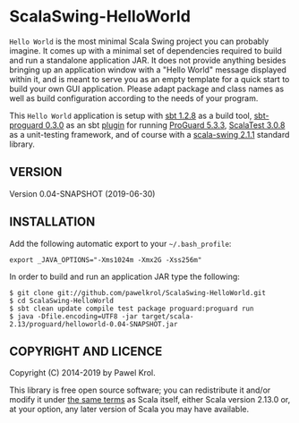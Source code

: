 ScalaSwing-HelloWorld
=====================

`Hello World` is the most minimal Scala Swing project you can probably imagine. It comes up with a minimal set of dependencies required to build and run a standalone application JAR. It does not provide anything besides bringing up an application window with a "Hello World" message displayed within it, and is meant to serve you as an empty template for a quick start to build your own GUI application. Please adapt package and class names as well as build configuration according to the needs of your program.

This `Hello World` application is setup with [sbt 1.2.8](http://www.scala-sbt.org/) as a build tool, [sbt-proguard 0.3.0](https://github.com/sbt/sbt-proguard) as an sbt [plugin](https://www.scala-sbt.org/1.x/docs/Using-Plugins.html) for running [ProGuard 5.3.3](http://proguard.sourceforge.net/), [ScalaTest 3.0.8](http://www.scalatest.org/) as a unit-testing framework, and of course with a [scala-swing 2.1.1](https://www.scala-lang.org/api/2.12.8/scala-swing/scala/swing/) standard library.

VERSION
-------

Version 0.04-SNAPSHOT (2019-06-30)

INSTALLATION
------------

Add the following automatic export to your `~/.bash_profile`:

    export _JAVA_OPTIONS="-Xms1024m -Xmx2G -Xss256m"

In order to build and run an application JAR type the following:

    $ git clone git://github.com/pawelkrol/ScalaSwing-HelloWorld.git
    $ cd ScalaSwing-HelloWorld
    $ sbt clean update compile test package proguard:proguard run
    $ java -Dfile.encoding=UTF8 -jar target/scala-2.13/proguard/helloworld-0.04-SNAPSHOT.jar

COPYRIGHT AND LICENCE
---------------------

Copyright (C) 2014-2019 by Pawel Krol.

This library is free open source software; you can redistribute it and/or modify it under [the same terms](https://github.com/pawelkrol/ScalaSwing-HelloWorld/blob/master/LICENSE.md) as Scala itself, either Scala version 2.13.0 or, at your option, any later version of Scala you may have available.
